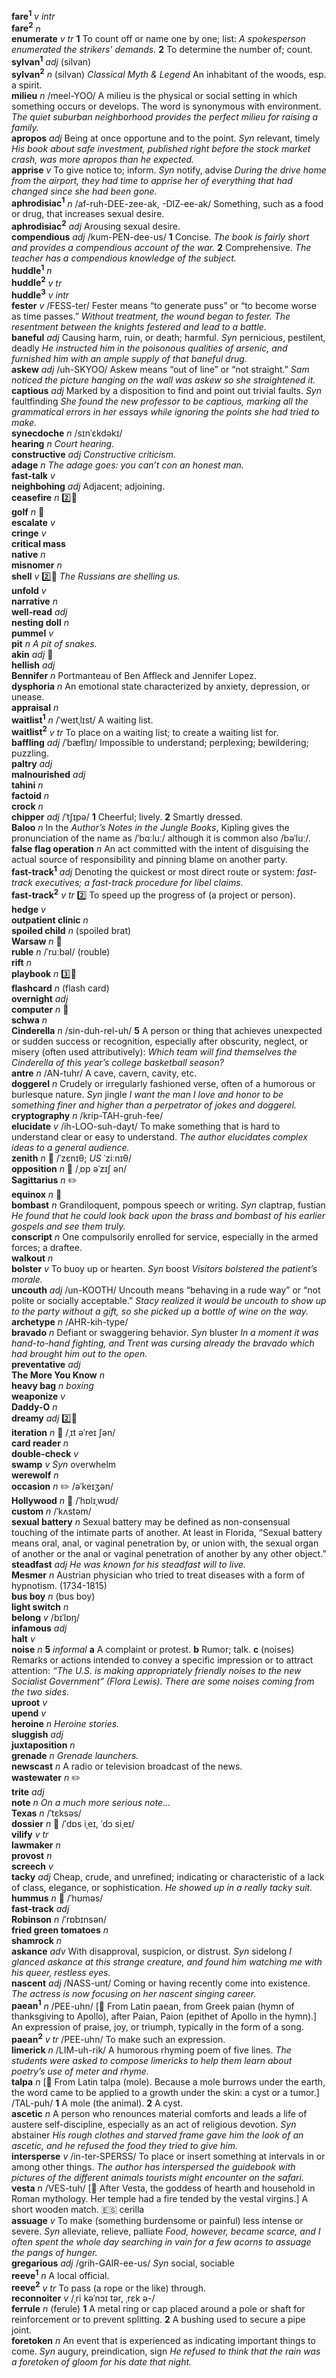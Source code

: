 __fare<sup>1</sup>__ _v intr_  
__fare<sup>2</sup>__ _n_  
__enumerate__ _v tr_ __1__ To count off or name one by one; list: _A spokesperson enumerated the strikers’ demands._ __2__ To determine the number of; count.  
__sylvan<sup>1</sup>__ _adj_ (silvan)  
__sylvan<sup>2</sup>__ _n_ (silvan) _Classical Myth & Legend_ An inhabitant of the woods, esp. a spirit.  
__milieu__ _n_ /meel-YOO/ A milieu is the physical or social setting in which something occurs or develops. The word is synonymous with environment. _The quiet suburban neighborhood provides the perfect milieu for raising a family._  
__apropos__ _adj_ Being at once opportune and to the point. _Syn_ relevant, timely _His book about safe investment, published right before the stock market crash, was more apropos than he expected._  
__apprise__ _v_ To give notice to; inform. _Syn_ notify, advise _During the drive home from the airport, they had time to apprise her of everything that had changed since she had been gone._  
__aphrodisiac<sup>1</sup>__ _n_ /af-ruh-DEE-zee-ak, -DIZ-ee-ak/ Something, such as a food or drug, that increases sexual desire.  
__aphrodisiac<sup>2</sup>__ _adj_ Arousing sexual desire.  
__compendious__ _adj_ /kum-PEN-dee-us/ __1__ Concise. _The book is fairly short and provides a compendious account of the war._ __2__ Comprehensive. _The teacher has a compendious knowledge of the subject._  
__huddle<sup>1</sup>__ _n_  
__huddle<sup>2</sup>__ _v tr_  
__huddle<sup>3</sup>__ _v intr_  
__fester__ _v_ /FESS-ter/ Fester means “to generate puss” or “to become worse as time passes.” _Without treatment, the wound began to fester._ _The resentment between the knights festered and lead to a battle._  
__baneful__ _adj_ Causing harm, ruin, or death; harmful. _Syn_ pernicious, pestilent, deadly _He instructed him in the poisonous qualities of arsenic, and furnished him with an ample supply of that baneful drug._  
__askew__ _adj_ /uh-SKYOO/ Askew means “out of line” or “not straight.” _Sam noticed the picture hanging on the wall was askew so she straightened it._  
__captious__ _adj_ Marked by a disposition to find and point out trivial faults. _Syn_ faultfinding _She found the new professor to be captious, marking all the grammatical errors in her essays while ignoring the points she had tried to make._  
__synecdoche__ _n_ /sɪnˈɛkdəkɪ/  
__hearing__ _n_ _Court hearing._  
__constructive__ _adj_ _Constructive criticism._  
__adage__ _n_ _The adage goes: you can’t con an honest man._  
__fast-talk__ _v_  
__neighbohing__ _adj_ Adjacent; adjoining.  
__ceasefire__ _n_ :two::hammer:  
__golf__ _n_ :mega:  
__escalate__ _v_  
__cringe__ _v_  
__critical mass__  
__native__ _n_  
__misnomer__ _n_  
__shell__ _v_ :two::hammer: _The Russians are shelling us._  
__unfold__ _v_  
__narrative__ _n_  
__well-read__ _adj_  
__nesting doll__ _n_  
__pummel__ _v_  
__pit__ _n_ _A pit of snakes._  
__akin__ _adj_ :mega:  
__hellish__ _adj_  
__Bennifer__ _n_ Portmanteau of Ben Affleck and Jennifer Lopez.  
__dysphoria__ _n_ An emotional state characterized by anxiety, depression, or unease.  
__appraisal__ _n_  
__waitlist<sup>1</sup>__ _n_ /ˈweɪtˌlɪst/ A waiting list.  
__waitlist<sup>2</sup>__ _v tr_ To place on a waiting list; to create a waiting list for.  
__baffling__ _adj_ /ˈbæflɪŋ/ Impossible to understand; perplexing; bewildering; puzzling.  
__paltry__ _adj_  
__malnourished__ _adj_  
__tahini__ _n_  
__factoid__ _n_  
__crock__ _n_  
__chipper__ _adj_ /ˈtʃɪpə/ __1__ Cheerful; lively. __2__ Smartly dressed.  
__Baloo__ _n_ In the _Author’s Notes in the Jungle Books_, Kipling gives the pronunciation of the name as /ˈbɑːluː/ although it is common also /bəˈluː/.  
__false flag operation__ _n_ An act committed with the intent of disguising the actual source of responsibility and pinning blame on another party.  
__fast-track<sup>1</sup>__ _adj_ Denoting the quickest or most direct route or system: _fast-track executives; a fast-track procedure for libel claims._  
__fast-track<sup>2</sup>__ _v tr_ :two: To speed up the progress of (a project or person).  
__hedge__ _v_  
__outpatient clinic__ _n_  
__spoiled child__ _n_ (spoiled brat)  
__Warsaw__ _n_ :mega:  
__ruble__ _n_ /ˈruːbəl/ (rouble)  
__rift__ _n_  
__playbook__ _n_ :three::hammer:  
__flashcard__ _n_ (flash card)  
__overnight__ _adj_  
__computer__ _n_ :mega:  
__schwa__ _n_  
__Cinderella__ _n_ /sin-duh-rel-uh/ __5__ A person or thing that achieves unexpected or sudden success or recognition, especially after obscurity, neglect, or misery (often used attributively): _Which team will find themselves the Cinderella of this year’s college basketball season?_  
__antre__ _n_ /AN-tuhr/ A cave, cavern, cavity, etc.  
__doggerel__ _n_ Crudely or irregularly fashioned verse, often of a humorous or burlesque nature. _Syn_ jingle _I want the man I love and honor to be something finer and higher than a perpetrator of jokes and doggerel._  
__cryptography__ _n_ /krip-TAH-gruh-fee/  
__elucidate__ _v_ /ih-LOO-suh-dayt/ To make something that is hard to understand clear or easy to understand. _The author elucidates complex ideas to a general audience._  
__zenith__ _n_ :mega: /ˈzɛnɪθ; _US_ ˈziːnɪθ/  
__opposition__ _n_ :mega: /ˌɒp əˈzɪʃ ən/  
__Sagittarius__ _n_ :pencil2:  
__equinox__ _n_ :mega:  
__bombast__ _n_ Grandiloquent, pompous speech or writing. _Syn_ claptrap, fustian _He found that he could look back upon the brass and bombast of his earlier gospels and see them truly._  
__conscript__ _n_ One compulsorily enrolled for service, especially in the armed forces; a draftee.  
__walkout__ _n_  
__bolster__ _v_ To buoy up or hearten. _Syn_ boost _Visitors bolstered the patient’s morale._  
__uncouth__ _adj_ /un-KOOTH/ Uncouth means “behaving in a rude way” or “not polite or socially acceptable.” _Stacy realized it would be uncouth to show up to the party without a gift, so she picked up a bottle of wine on the way._  
__archetype__ _n_ /AHR-kih-type/  
__bravado__ _n_ Defiant or swaggering behavior. _Syn_ bluster _In a moment it was hand-to-hand fighting, and Trent was cursing already the bravado which had brought him out to the open._  
__preventative__ _adj_  
__The More You Know__ _n_  
__heavy bag__ _n_ _boxing_  
__weaponize__ _v_  
__Daddy-O__ _n_  
__dreamy__ _adj_ :two::hammer:  
__iteration__ _n_ :mega: /ˌɪt əˈreɪ ʃən/  
__card reader__ _n_  
__double-check__ _v_  
__swamp__ _v_ _Syn_ overwhelm  
__werewolf__ _n_  
__occasion__ _n_ :pencil2: /əˈkeɪʒən/  
__Hollywood__ _n_ :mega: /ˈhɒlɪˌwʊd/  
__custom__ _n_ /ˈkʌstəm/  
__sexual battery__ _n_ Sexual battery may be defined as non-consensual touching of the intimate parts of another. At least in Florida, “Sexual battery means oral, anal, or vaginal penetration by, or union with, the sexual organ of another or the anal or vaginal penetration of another by any other object.”  
__steadfast__ _adj_ _He was known for his steadfast will to live._  
__Mesmer__ _n_ Austrian physician who tried to treat diseases with a form of hypnotism. (1734-1815)  
__bus boy__ _n_ (bus boy)  
__light switch__ _n_  
__belong__ _v_ /bɪˈlɒŋ/  
__infamous__ _adj_  
__halt__ _v_  
__noise__ _n_ __5__ _informal_ __a__ A complaint or protest. __b__ Rumor; talk. __c__ (noises) Remarks or actions intended to convey a specific impression or to attract attention: _“The U.S. is making appropriately friendly noises to the new Socialist Government” (Flora Lewis)._ _There are some noises coming from the two sides._  
__uproot__ _v_  
__upend__ _v_  
__heroine__ _n_ _Heroine stories._  
__sluggish__ _adj_  
__juxtaposition__ _n_  
__grenade__ _n_ _Grenade launchers._  
__newscast__ _n_ A radio or television broadcast of the news.  
__wastewater__ _n_ :pencil2:  
__trite__ _adj_  
__note__ _n_ _On a much more serious note..._  
__Texas__ _n_ /ˈtɛksəs/  
__dossier__ _n_ :mega: /ˈdɒs iˌeɪ, ˈdɔ siˌeɪ/  
__vilify__ _v tr_  
__lawmaker__ _n_  
__provost__ _n_  
__screech__ _v_  
__tacky__ _adj_ Cheap, crude, and unrefined; indicating or characteristic of a lack of class, elegance, or sophistication. _He showed up in a really tacky suit._  
__hummus__ _n_ :mega: /ˈhʊməs/  
__fast-track__ _adj_  
__Robinson__ _n_ /ˈrɒbɪnsən/  
__fried green tomatoes__ _n_  
__shamrock__ _n_  
__askance__ _adv_ With disapproval, suspicion, or distrust. _Syn_ sidelong _I glanced askance at this strange creature, and found him watching me with his queer, restless eyes._  
__nascent__ _adj_ /NASS-unt/ Coming or having recently come into existence. _The actress is now focusing on her nascent singing career._  
__paean<sup>1</sup>__ _n_ /PEE-uhn/ [:scroll: From Latin paean, from Greek paian (hymn of thanksgiving to Apollo), after Paian, Paion (epithet of Apollo in the hymn).] An expression of praise, joy, or triumph, typically in the form of a song.  
__paean<sup>2</sup>__ _v tr_ /PEE-uhn/ To make such an expression.  
__limerick__ _n_ /LIM-uh-rik/ A humorous rhyming poem of five lines. _The students were asked to compose limericks to help them learn about poetry’s use of meter and rhyme._  
__talpa__ _n_ [:scroll: From Latin talpa (mole). Because a mole burrows under the earth, the word came to be applied to a growth under the skin: a cyst or a tumor.] /TAL-puh/ __1__ A mole (the animal). __2__ A cyst.  
__ascetic__ _n_ A person who renounces material comforts and leads a life of austere self-discipline, especially as an act of religious devotion. _Syn_ abstainer _His rough clothes and starved frame gave him the look of an ascetic, and he refused the food they tried to give him._  
__intersperse__ _v_ /in-ter-SPERSS/ To place or insert something at intervals in or among other things. _The author has interspersed the guidebook with pictures of the different animals tourists might encounter on the safari._  
__vesta__ _n_ /VES-tuh/ [:scroll: After Vesta, the goddess of hearth and household in Roman mythology. Her temple had a fire tended by the vestal virgins.] A short wooden match. :es: cerilla  
__assuage__ _v_ To make (something burdensome or painful) less intense or severe. _Syn_ alleviate, relieve, palliate _Food, however, became scarce, and I often spent the whole day searching in vain for a few acorns to assuage the pangs of hunger._  
__gregarious__ _adj_ /grih-GAIR-ee-us/ _Syn_ social, sociable  
__reeve<sup>1</sup>__ _n_ A local official.  
__reeve<sup>2</sup>__ _v tr_ To pass (a rope or the like) through.  
__reconnoiter__ _v_ /ˌri kəˈnɔɪ tər, ˌrɛk ə-/  
__ferrule__ _n_ (ferule) __1__ A metal ring or cap placed around a pole or shaft for reinforcement or to prevent splitting. __2__ A bushing used to secure a pipe joint.  
__foretoken__ _n_ An event that is experienced as indicating important things to come. _Syn_ augury, preindication, sign _He refused to think that the rain was a foretoken of gloom for his date that night._  
